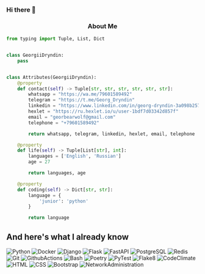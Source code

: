 ### Hi there 👋
<h3 align="center">About Me </h3>

```python
from typing import Tuple, List, Dict


class GeorgiiDryndin:
    pass


class Attributes(GeorgiiDryndin):
    @property
    def contact(self) -> Tuple[str, str, str, str, str, str]:
        whatsapp = "https://wa.me/79601589492"
        telegram = "https://t.me/Georg_Dryndin"
        linkedin = "https://www.linkedin.com/in/georg-dryndin-3a098b257"
        hexlet = "https://ru.hexlet.io/u/user-1bdf7d03342d857f"
        email = "georbearwolf@gmail.com"
        telephone = "+79601589492"

        return whatsapp, telegram, linkedin, hexlet, email, telephone

    @property
    def life(self) -> Tuple[List[str], int]:
        languages = ['English', 'Russian']
        age = 27

        return languages, age

    @property
    def coding(self) -> Dict[str, str]:
        language = {
            'junior': 'python'
        }

        return language
```

<!--
сайт для поиска виджетов https://simpleicons.org/?q=Actions
как реализовать виджет https://the-unl.com/kak-oformit-profil-na-github-s-pomoshchyu-github-profile-readme-21
https://img.shields.io/badge/<LABEL>-<MESSAGE>-<COLOR>

**zitaker/zitaker** is a ✨ _special_ ✨ repository because its `README.md` (this file) appears on your GitHub profile.

Here are some ideas to get you started:

- 🔭 I’m currently working on ...
- 🌱 I’m currently learning ...
- 👯 I’m looking to collaborate on ...
- 🤔 I’m looking for help with ...
- 💬 Ask me about ...
- 📫 How to reach me: ...
- 😄 Pronouns: ...
- ⚡ Fun fact: ...
-->
## And here's what I already know
![Python](https://img.shields.io/badge/Python-333333?style=for-the-bardge&logo=Python)
![Docker](https://img.shields.io/badge/Docker-333333?style=for-the-bardge&logo=docker)
![Django](https://img.shields.io/badge/Django-333333?style=for-the-bardge&logo=django)
![Flask](https://img.shields.io/badge/Flask-333333?style=for-the-bardge&logo=flask)
![FastAPI](https://img.shields.io/badge/FastAPI-333333?style=for-the-bardge&logo=FastAPI)
![PostgreSQL](https://img.shields.io/badge/PostgreSQL-333333?style=for-the-bardge&logo=postgresql)
![Redis](https://img.shields.io/badge/Redis-333333?style=for-the-bardge&logo=Redis)
![Git](https://img.shields.io/badge/Git-333333?style=for-the-bardge&logo=git)
![GithubActions](https://img.shields.io/badge/GithubActions(CI/CD)-333333?style=for-the-bardge&logo=githubactions)
![Bash](https://img.shields.io/badge/Bash-333333?style=for-the-bardge&logo=gnubash)
![Poetry](https://img.shields.io/badge/Poetry-333333?style=for-the-bardge&logo=Poetry)
![PyTest](https://img.shields.io/badge/PyTest-333333?style=for-the-bardge&logo=pytest)
![Flake8](https://img.shields.io/badge/Flake8-333333?style=for-the-bardge&logo=Python)
![CodeClimate](https://img.shields.io/badge/CodeClimate-333333?style=for-the-bardge&logo=codeclimate)
![HTML](https://img.shields.io/badge/HTML-333333?style=for-the-bardge&logo=html5)
![CSS](https://img.shields.io/badge/CSS-333333?style=for-the-bardge&logo=css3)
![Bootstrap](https://img.shields.io/badge/Bootstrap-333333?style=for-the-bardge&logo=bootstrap)
![NetworkAdministration](https://img.shields.io/badge/NetworkAdministration-333333?style=for-the-bardge&logo=worldhealthorganization)  
